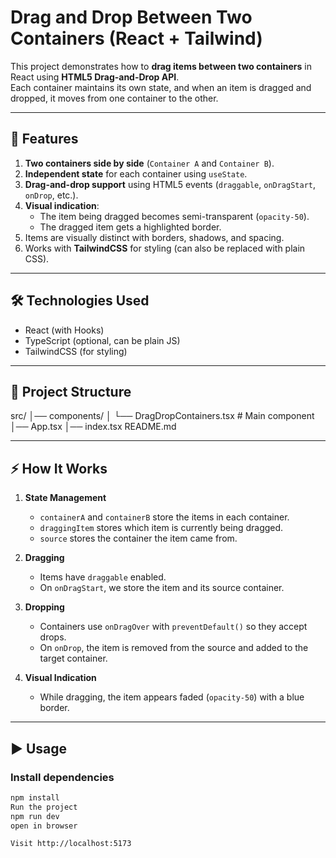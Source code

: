 # Drag and Drop Between Two Containers (React + Tailwind)

This project demonstrates how to **drag items between two containers** in React using **HTML5 Drag-and-Drop API**.  
Each container maintains its own state, and when an item is dragged and dropped, it moves from one container to the other.

---

## 🚀 Features
1. **Two containers side by side** (`Container A` and `Container B`).
2. **Independent state** for each container using `useState`.
3. **Drag-and-drop support** using HTML5 events (`draggable`, `onDragStart`, `onDrop`, etc.).
4. **Visual indication**:
   - The item being dragged becomes semi-transparent (`opacity-50`).
   - The dragged item gets a highlighted border.
5. Items are visually distinct with borders, shadows, and spacing.
6. Works with **TailwindCSS** for styling (can also be replaced with plain CSS).

---

## 🛠️ Technologies Used
- React (with Hooks)
- TypeScript (optional, can be plain JS)
- TailwindCSS (for styling)

---

## 📂 Project Structure
src/
│── components/
│ └── DragDropContainers.tsx # Main component
│── App.tsx
│── index.tsx
README.md


---

## ⚡ How It Works
1. **State Management**  
   - `containerA` and `containerB` store the items in each container.  
   - `draggingItem` stores which item is currently being dragged.  
   - `source` stores the container the item came from.  

2. **Dragging**  
   - Items have `draggable` enabled.  
   - On `onDragStart`, we store the item and its source container.  

3. **Dropping**  
   - Containers use `onDragOver` with `preventDefault()` so they accept drops.  
   - On `onDrop`, the item is removed from the source and added to the target container.  

4. **Visual Indication**  
   - While dragging, the item appears faded (`opacity-50`) with a blue border.  

---

## ▶️ Usage

### Install dependencies
```bash
npm install
Run the project
npm run dev
open in browser

Visit http://localhost:5173